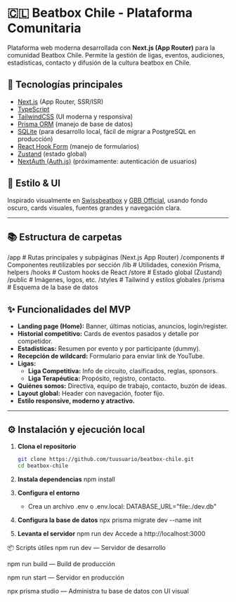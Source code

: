 # 🇨🇱 Beatbox Chile - Plataforma Comunitaria

Plataforma web moderna desarrollada con **Next.js (App Router)** para la comunidad Beatbox Chile. Permite la gestión de ligas, eventos, audiciones, estadísticas, contacto y difusión de la cultura beatbox en Chile.

## 🚀 Tecnologías principales

- [Next.js](https://nextjs.org/) (App Router, SSR/ISR)
- [TypeScript](https://www.typescriptlang.org/)
- [TailwindCSS](https://tailwindcss.com/) (UI moderna y responsiva)
- [Prisma ORM](https://www.prisma.io/) (manejo de base de datos)
- [SQLite](https://www.sqlite.org/) (para desarrollo local, fácil de migrar a PostgreSQL en producción)
- [React Hook Form](https://react-hook-form.com/) (manejo de formularios)
- [Zustand](https://zustand-demo.pmnd.rs/) (estado global)
- [NextAuth (Auth.js)](https://authjs.dev/) (próximamente: autenticación de usuarios)

## 🎨 Estilo & UI

Inspirado visualmente en [Swissbeatbox](https://swissbeatbox.com/) y [GBB Official](https://gbbofficial.com/), usando fondo oscuro, cards visuales, fuentes grandes y navegación clara.

---

## 📚 Estructura de carpetas

/app # Rutas principales y subpáginas (Next.js App Router)
/components # Componentes reutilizables por sección
/lib # Utilidades, conexión Prisma, helpers
/hooks # Custom hooks de React
/store # Estado global (Zustand)
/public # Imágenes, logos, etc.
/styles # Tailwind y estilos globales
/prisma # Esquema de la base de datos

## ✨ Funcionalidades del MVP

- **Landing page (Home):** Banner, últimas noticias, anuncios, login/register.
- **Historial competitivo:** Cards de eventos pasados y detalle por competidor.
- **Estadísticas:** Resumen por evento y por participante (dummy).
- **Recepción de wildcard:** Formulario para enviar link de YouTube.
- **Ligas:**  
  - **Liga Competitiva:** Info de circuito, clasificados, reglas, sponsors.
  - **Liga Terapéutica:** Propósito, registro, contacto.
- **Quiénes somos:** Directiva, equipo de trabajo, contacto, buzón de ideas.
- **Layout global:** Header con navegación, footer fijo.
- **Estilo responsive, moderno y atractivo.**

---

## ⚙️ Instalación y ejecución local

1. **Clona el repositorio**
   ```bash
   git clone https://github.com/tuusuario/beatbox-chile.git
   cd beatbox-chile

2. **Instala dependencias**
    npm install

3. **Configura el entorno**
    - Crea un archivo .env o .env.local:
    DATABASE_URL="file:./dev.db"

4. **Configura la base de datos**
    npx prisma migrate dev --name init

5. **Levanta el servidor**
    npm run dev
    Accede a http://localhost:3000

📦 Scripts útiles
npm run dev — Servidor de desarrollo

npm run build — Build de producción

npm run start — Servidor en producción

npx prisma studio — Administra tu base de datos con UI visual
